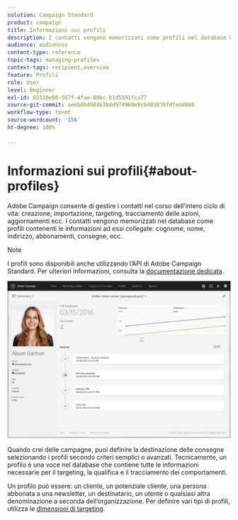 ```yaml
---
solution: Campaign Standard
product: campaign
title: Informazioni sui profili
description: I contatti vengono memorizzati come profili nel database Campaign e aggiornati nel corso dell’intero ciclo di vita.
audience: audiences
content-type: reference
topic-tags: managing-profiles
context-tags: recipient,overview
feature: Profili
role: User
level: Beginner
exl-id: 65310e00-567f-4fae-89bc-b1d5591fca77
source-git-commit: aeeb6b4984b3bdd974960e8c6403876fdfedd886
workflow-type: tm+mt
source-wordcount: '156'
ht-degree: 100%

---
```


# Informazioni sui profili{#about-profiles}

Adobe Campaign consente di gestire i contatti nel corso dell’intero ciclo di vita: creazione, importazione, targeting, tracciamento delle azioni, aggiornamenti ecc. I contatti vengono memorizzati nel database come profili contenenti le informazioni ad essi collegate: cognome, nome, indirizzo, abbonamenti, consegne, ecc.

>[!NOTE]
>
>I profili sono disponibili anche utilizzando l’API di Adobe Campaign Standard. Per ulteriori informazioni, consulta la [documentazione dedicata](../../api/using/retrieving-profiles.md).

![](assets/marketing_history.png)

Quando crei delle campagne, puoi definire la destinazione delle consegne selezionando i profili secondo criteri semplici o avanzati. Tecnicamente, un profilo è una voce nel database che contiene tutte le informazioni necessarie per il targeting, la qualifica e il tracciamento dei comportamenti.

Un profilo può essere: un cliente, un potenziale cliente, una persona abbonata a una newsletter, un destinatario, un utente o qualsiasi altra denominazione a seconda dell’organizzazione. Per definire vari tipi di profili, utilizza le [dimensioni di targeting](../../automating/using/query.md#targeting-dimensions-and-resources).
